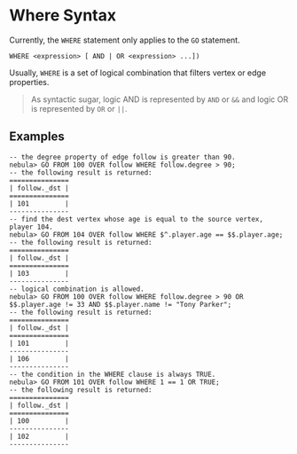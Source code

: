 # Where Syntax

Currently, the `WHERE` statement only applies to the `GO` statement.

```ngql
WHERE <expression> [ AND | OR <expression> ...])  
```

Usually, `WHERE` is a set of logical combination that filters vertex or edge properties.

> As syntactic sugar, logic AND is represented by `AND` or `&&` and logic OR is represented by `OR` or `||`.

## Examples

```ngql
-- the degree property of edge follow is greater than 90.
nebula> GO FROM 100 OVER follow WHERE follow.degree > 90;
-- the following result is returned:
===============
| follow._dst |
===============
| 101         |
---------------
-- find the dest vertex whose age is equal to the source vertex, player 104.
nebula> GO FROM 104 OVER follow WHERE $^.player.age == $$.player.age;
-- the following result is returned:
===============
| follow._dst |
===============
| 103         |
---------------
-- logical combination is allowed.
nebula> GO FROM 100 OVER follow WHERE follow.degree > 90 OR $$.player.age != 33 AND $$.player.name != "Tony Parker";
-- the following result is returned:
===============
| follow._dst |
===============
| 101         |
---------------
| 106         |
---------------
-- the condition in the WHERE clause is always TRUE.
nebula> GO FROM 101 OVER follow WHERE 1 == 1 OR TRUE;
-- the following result is returned:
===============
| follow._dst |
===============
| 100         |
---------------
| 102         |
---------------
```
